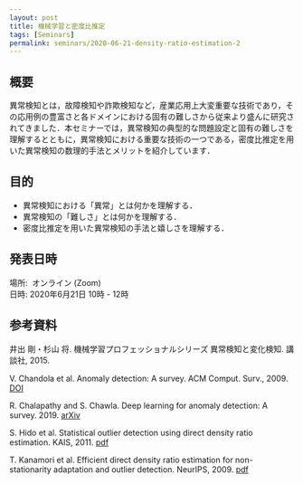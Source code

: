 ```yaml
---
layout: post
title: 機械学習と密度比推定
tags: [Seminars]
permalink: seminars/2020-06-21-density-ratio-estimation-2
---
```


## 概要
異常検知とは，故障検知や詐欺検知など，産業応用上大変重要な技術であり，その応用例の豊富さと各ドメインにおける固有の難しさから従来より盛んに研究されてきました．本セミナーでは，異常検知の典型的な問題設定と固有の難しさを理解するとともに，異常検知における重要な技術の一つである，密度比推定を用いた異常検知の数理的手法とメリットを紹介しています．

## 目的
- 異常検知における「異常」とは何かを理解する．
- 異常検知の「難しさ」とは何かを理解する．
- 密度比推定を用いた異常検知の手法と嬉しさを理解する．

## 発表日時
場所:  オンライン (Zoom) \
日時: 2020年6月21日 10時 - 12時

## 参考資料
井出 剛・杉山 将. 機械学習プロフェッショナルシリーズ 異常検知と変化検知. 講談社, 2015.

V. Chandola et al. Anomaly detection: A survey. ACM Comput. Surv., 2009. [DOI](DOI:https://doi.org/10.1145/1541880.1541882)

R. Chalapathy and S. Chawla. Deep learning for anomaly detection: A survey. 2019. [arXiv](https://arxiv.org/abs/1901.03407)

S. Hido et al. Statistical outlier detection using direct density ratio estimation. KAIS, 2011. [pdf](http://2boy.org/~yuta/publications/Statistical%20Outlier%20Detection%20Using%20Direct%20Density%20Ratio%20Estimation.pdf)

T. Kanamori et al. Efficient direct density ratio estimation for non-stationarity adaptation and outlier detection. NeurIPS, 2009. [pdf](https://papers.nips.cc/paper/2008/file/1385974ed5904a438616ff7bdb3f7439-Paper.pdf)